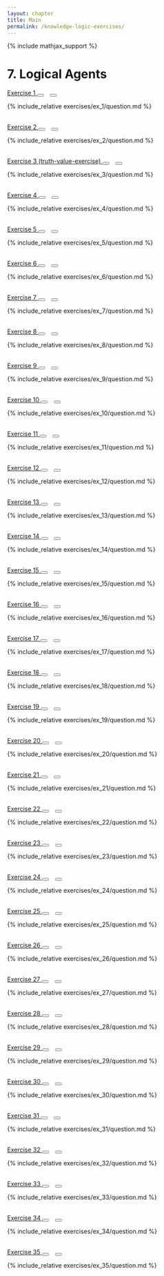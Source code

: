 ```yaml
---
layout: chapter
title: Main
permalink: /knowledge-logic-exercises/
---
```


{% include mathjax_support %}

# 7. Logical Agents

<div class="card">
    <div class="card-header p-2">
        <a href='ex_1/' class="p-2">Exercise 1 </a>
        <button type="button" class="btn btn-dark float-right" onclick="bookmark('ex7.1');" href="#"><i id="ex7.1" class="fas fa-bookmark" style="color:white"></i></button>
        <button type="button" class="btn btn-dark float-right" style="margin-left:10px; margin-right:10px;" onclick="upvote('ex7.1');" href="#"><i id="ex7.1" class="fas fa-thumbs-up" style="color:white"></i></button>
    </div>
    <div class="card-body">
        <p class="card-text">{% include_relative exercises/ex_1/question.md %}</p>
    </div>
</div>

<br>

<div class="card">
    <div class="card-header p-2">
        <a href='ex_2/' class="p-2">Exercise 2 </a>
        <button type="button" class="btn btn-dark float-right" onclick="bookmark('ex7.2');" href="#"><i id="ex7.2" class="fas fa-bookmark" style="color:white"></i></button>
        <button type="button" class="btn btn-dark float-right" style="margin-left:10px; margin-right:10px;" onclick="upvote('ex7.2');" href="#"><i id="ex7.2" class="fas fa-thumbs-up" style="color:white"></i></button>
    </div>
    <div class="card-body">
        <p class="card-text">{% include_relative exercises/ex_2/question.md %}</p>
    </div>
</div>

<br>

<div class="card">
    <div class="card-header p-2">
        <a href='ex_3/' class="p-2">Exercise 3 (truth-value-exercise) </a>
        <button type="button" class="btn btn-dark float-right" onclick="bookmark('ex7.3');" href="#"><i id="ex7.3" class="fas fa-bookmark" style="color:white"></i></button>
        <button type="button" class="btn btn-dark float-right" style="margin-left:10px; margin-right:10px;" onclick="upvote('ex7.3');" href="#"><i id="ex7.3" class="fas fa-thumbs-up" style="color:white"></i></button>
    </div>
    <div class="card-body">
        <p class="card-text">{% include_relative exercises/ex_3/question.md %}</p>
    </div>
</div>

<br>

<div class="card">
    <div class="card-header p-2">
        <a href='ex_4/' class="p-2">Exercise 4 </a>
        <button type="button" class="btn btn-dark float-right" onclick="bookmark('ex7.4');" href="#"><i id="ex7.4" class="fas fa-bookmark" style="color:white"></i></button>
        <button type="button" class="btn btn-dark float-right" style="margin-left:10px; margin-right:10px;" onclick="upvote('ex7.4');" href="#"><i id="ex7.4" class="fas fa-thumbs-up" style="color:white"></i></button>
    </div>
    <div class="card-body">
        <p class="card-text">{% include_relative exercises/ex_4/question.md %}</p>
    </div>
</div>

<br>

<div class="card">
    <div class="card-header p-2">
        <a href='ex_5/' class="p-2">Exercise 5 </a>
        <button type="button" class="btn btn-dark float-right" onclick="bookmark('ex7.5');" href="#"><i id="ex7.5" class="fas fa-bookmark" style="color:white"></i></button>
        <button type="button" class="btn btn-dark float-right" style="margin-left:10px; margin-right:10px;" onclick="upvote('ex7.5');" href="#"><i id="ex7.5" class="fas fa-thumbs-up" style="color:white"></i></button>
    </div>
    <div class="card-body">
        <p class="card-text">{% include_relative exercises/ex_5/question.md %}</p>
    </div>
</div>

<br>

<div class="card">
    <div class="card-header p-2">
        <a href='ex_6/' class="p-2">Exercise 6 </a>
        <button type="button" class="btn btn-dark float-right" onclick="bookmark('ex7.6');" href="#"><i id="ex7.6" class="fas fa-bookmark" style="color:white"></i></button>
        <button type="button" class="btn btn-dark float-right" style="margin-left:10px; margin-right:10px;" onclick="upvote('ex7.6');" href="#"><i id="ex7.6" class="fas fa-thumbs-up" style="color:white"></i></button>
    </div>
    <div class="card-body">
        <p class="card-text">{% include_relative exercises/ex_6/question.md %}</p>
    </div>
</div>

<br>

<div class="card">
    <div class="card-header p-2">
        <a href='ex_7/' class="p-2">Exercise 7 </a>
        <button type="button" class="btn btn-dark float-right" onclick="bookmark('ex7.7');" href="#"><i id="ex7.7" class="fas fa-bookmark" style="color:white"></i></button>
        <button type="button" class="btn btn-dark float-right" style="margin-left:10px; margin-right:10px;" onclick="upvote('ex7.7');" href="#"><i id="ex7.7" class="fas fa-thumbs-up" style="color:white"></i></button>
    </div>
    <div class="card-body">
        <p class="card-text">{% include_relative exercises/ex_7/question.md %}</p>
    </div>
</div>

<br>

<div class="card">
    <div class="card-header p-2">
        <a href='ex_8/' class="p-2">Exercise 8 </a>
        <button type="button" class="btn btn-dark float-right" onclick="bookmark('ex7.8');" href="#"><i id="ex7.8" class="fas fa-bookmark" style="color:white"></i></button>
        <button type="button" class="btn btn-dark float-right" style="margin-left:10px; margin-right:10px;" onclick="upvote('ex7.8');" href="#"><i id="ex7.8" class="fas fa-thumbs-up" style="color:white"></i></button>
    </div>
    <div class="card-body">
        <p class="card-text">{% include_relative exercises/ex_8/question.md %}</p>
    </div>
</div>

<br>

<div class="card">
    <div class="card-header p-2">
        <a href='ex_9/' class="p-2">Exercise 9 </a>
        <button type="button" class="btn btn-dark float-right" onclick="bookmark('ex7.9');" href="#"><i id="ex7.9" class="fas fa-bookmark" style="color:white"></i></button>
        <button type="button" class="btn btn-dark float-right" style="margin-left:10px; margin-right:10px;" onclick="upvote('ex7.9');" href="#"><i id="ex7.9" class="fas fa-thumbs-up" style="color:white"></i></button>
    </div>
    <div class="card-body">
        <p class="card-text">{% include_relative exercises/ex_9/question.md %}</p>
    </div>
</div>

<br>

<div class="card">
    <div class="card-header p-2">
        <a href='ex_10/' class="p-2">Exercise 10 </a>
        <button type="button" class="btn btn-dark float-right" onclick="bookmark('ex7.10');" href="#"><i id="ex7.10" class="fas fa-bookmark" style="color:white"></i></button>
        <button type="button" class="btn btn-dark float-right" style="margin-left:10px; margin-right:10px;" onclick="upvote('ex7.10');" href="#"><i id="ex7.10" class="fas fa-thumbs-up" style="color:white"></i></button>
    </div>
    <div class="card-body">
        <p class="card-text">{% include_relative exercises/ex_10/question.md %}</p>
    </div>
</div>

<br>

<div class="card">
    <div class="card-header p-2">
        <a href='ex_11/' class="p-2">Exercise 11 </a>
        <button type="button" class="btn btn-dark float-right" onclick="bookmark('ex7.11');" href="#"><i id="ex7.11" class="fas fa-bookmark" style="color:white"></i></button>
        <button type="button" class="btn btn-dark float-right" style="margin-left:10px; margin-right:10px;" onclick="upvote('ex7.11');" href="#"><i id="ex7.11" class="fas fa-thumbs-up" style="color:white"></i></button>
    </div>
    <div class="card-body">
        <p class="card-text">{% include_relative exercises/ex_11/question.md %}</p>
    </div>
</div>

<br>

<div class="card">
    <div class="card-header p-2">
        <a href='ex_12/' class="p-2">Exercise 12 </a>
        <button type="button" class="btn btn-dark float-right" onclick="bookmark('ex7.12');" href="#"><i id="ex7.12" class="fas fa-bookmark" style="color:white"></i></button>
        <button type="button" class="btn btn-dark float-right" style="margin-left:10px; margin-right:10px;" onclick="upvote('ex7.12');" href="#"><i id="ex7.12" class="fas fa-thumbs-up" style="color:white"></i></button>
    </div>
    <div class="card-body">
        <p class="card-text">{% include_relative exercises/ex_12/question.md %}</p>
    </div>
</div>

<br>

<div class="card">
    <div class="card-header p-2">
        <a href='ex_13/' class="p-2">Exercise 13 </a>
        <button type="button" class="btn btn-dark float-right" onclick="bookmark('ex7.13');" href="#"><i id="ex7.13" class="fas fa-bookmark" style="color:white"></i></button>
        <button type="button" class="btn btn-dark float-right" style="margin-left:10px; margin-right:10px;" onclick="upvote('ex7.13');" href="#"><i id="ex7.13" class="fas fa-thumbs-up" style="color:white"></i></button>
    </div>
    <div class="card-body">
        <p class="card-text">{% include_relative exercises/ex_13/question.md %}</p>
    </div>
</div>

<br>

<div class="card">
    <div class="card-header p-2">
        <a href='ex_14/' class="p-2">Exercise 14 </a>
        <button type="button" class="btn btn-dark float-right" onclick="bookmark('ex7.14');" href="#"><i id="ex7.14" class="fas fa-bookmark" style="color:white"></i></button>
        <button type="button" class="btn btn-dark float-right" style="margin-left:10px; margin-right:10px;" onclick="upvote('ex7.14');" href="#"><i id="ex7.14" class="fas fa-thumbs-up" style="color:white"></i></button>
    </div>
    <div class="card-body">
        <p class="card-text">{% include_relative exercises/ex_14/question.md %}</p>
    </div>
</div>

<br>

<div class="card">
    <div class="card-header p-2">
        <a href='ex_15/' class="p-2">Exercise 15 </a>
        <button type="button" class="btn btn-dark float-right" onclick="bookmark('ex7.15');" href="#"><i id="ex7.15" class="fas fa-bookmark" style="color:white"></i></button>
        <button type="button" class="btn btn-dark float-right" style="margin-left:10px; margin-right:10px;" onclick="upvote('ex7.15');" href="#"><i id="ex7.15" class="fas fa-thumbs-up" style="color:white"></i></button>
    </div>
    <div class="card-body">
        <p class="card-text">{% include_relative exercises/ex_15/question.md %}</p>
    </div>
</div>

<br>

<div class="card">
    <div class="card-header p-2">
        <a href='ex_16/' class="p-2">Exercise 16 </a>
        <button type="button" class="btn btn-dark float-right" onclick="bookmark('ex7.16');" href="#"><i id="ex7.16" class="fas fa-bookmark" style="color:white"></i></button>
        <button type="button" class="btn btn-dark float-right" style="margin-left:10px; margin-right:10px;" onclick="upvote('ex7.16');" href="#"><i id="ex7.16" class="fas fa-thumbs-up" style="color:white"></i></button>
    </div>
    <div class="card-body">
        <p class="card-text">{% include_relative exercises/ex_16/question.md %}</p>
    </div>
</div>

<br>

<div class="card">
    <div class="card-header p-2">
        <a href='ex_17/' class="p-2">Exercise 17 </a>
        <button type="button" class="btn btn-dark float-right" onclick="bookmark('ex7.17');" href="#"><i id="ex7.17" class="fas fa-bookmark" style="color:white"></i></button>
        <button type="button" class="btn btn-dark float-right" style="margin-left:10px; margin-right:10px;" onclick="upvote('ex7.17');" href="#"><i id="ex7.17" class="fas fa-thumbs-up" style="color:white"></i></button>
    </div>
    <div class="card-body">
        <p class="card-text">{% include_relative exercises/ex_17/question.md %}</p>
    </div>
</div>

<br>

<div class="card">
    <div class="card-header p-2">
        <a href='ex_18/' class="p-2">Exercise 18 </a>
        <button type="button" class="btn btn-dark float-right" onclick="bookmark('ex7.18');" href="#"><i id="ex7.18" class="fas fa-bookmark" style="color:white"></i></button>
        <button type="button" class="btn btn-dark float-right" style="margin-left:10px; margin-right:10px;" onclick="upvote('ex7.18');" href="#"><i id="ex7.18" class="fas fa-thumbs-up" style="color:white"></i></button>
    </div>
    <div class="card-body">
        <p class="card-text">{% include_relative exercises/ex_18/question.md %}</p>
    </div>
</div>

<br>

<div class="card">
    <div class="card-header p-2">
        <a href='ex_19/' class="p-2">Exercise 19 </a>
        <button type="button" class="btn btn-dark float-right" onclick="bookmark('ex7.19');" href="#"><i id="ex7.19" class="fas fa-bookmark" style="color:white"></i></button>
        <button type="button" class="btn btn-dark float-right" style="margin-left:10px; margin-right:10px;" onclick="upvote('ex7.19');" href="#"><i id="ex7.19" class="fas fa-thumbs-up" style="color:white"></i></button>
    </div>
    <div class="card-body">
        <p class="card-text">{% include_relative exercises/ex_19/question.md %}</p>
    </div>
</div>

<br>

<div class="card">
    <div class="card-header p-2">
        <a href='ex_20/' class="p-2">Exercise 20 </a>
        <button type="button" class="btn btn-dark float-right" onclick="bookmark('ex7.20');" href="#"><i id="ex7.20" class="fas fa-bookmark" style="color:white"></i></button>
        <button type="button" class="btn btn-dark float-right" style="margin-left:10px; margin-right:10px;" onclick="upvote('ex7.20');" href="#"><i id="ex7.20" class="fas fa-thumbs-up" style="color:white"></i></button>
    </div>
    <div class="card-body">
        <p class="card-text">{% include_relative exercises/ex_20/question.md %}</p>
    </div>
</div>

<br>

<div class="card">
    <div class="card-header p-2">
        <a href='ex_21/' class="p-2">Exercise 21 </a>
        <button type="button" class="btn btn-dark float-right" onclick="bookmark('ex7.21');" href="#"><i id="ex7.21" class="fas fa-bookmark" style="color:white"></i></button>
        <button type="button" class="btn btn-dark float-right" style="margin-left:10px; margin-right:10px;" onclick="upvote('ex7.21');" href="#"><i id="ex7.21" class="fas fa-thumbs-up" style="color:white"></i></button>
    </div>
    <div class="card-body">
        <p class="card-text">{% include_relative exercises/ex_21/question.md %}</p>
    </div>
</div>

<br>

<div class="card">
    <div class="card-header p-2">
        <a href='ex_22/' class="p-2">Exercise 22 </a>
        <button type="button" class="btn btn-dark float-right" onclick="bookmark('ex7.22');" href="#"><i id="ex7.22" class="fas fa-bookmark" style="color:white"></i></button>
        <button type="button" class="btn btn-dark float-right" style="margin-left:10px; margin-right:10px;" onclick="upvote('ex7.2');" href="#"><i id="ex7.22" class="fas fa-thumbs-up" style="color:white"></i></button>
    </div>
    <div class="card-body">
        <p class="card-text">{% include_relative exercises/ex_22/question.md %}</p>
    </div>
</div>

<br>

<div class="card">
    <div class="card-header p-2">
        <a href='ex_23/' class="p-2">Exercise 23 </a>
        <button type="button" class="btn btn-dark float-right" onclick="bookmark('ex7.23');" href="#"><i id="ex7.23" class="fas fa-bookmark" style="color:white"></i></button>
        <button type="button" class="btn btn-dark float-right" style="margin-left:10px; margin-right:10px;" onclick="upvote('ex7.23');" href="#"><i id="ex7.23" class="fas fa-thumbs-up" style="color:white"></i></button>
    </div>
    <div class="card-body">
        <p class="card-text">{% include_relative exercises/ex_23/question.md %}</p>
    </div>
</div>

<br>

<div class="card">
    <div class="card-header p-2">
        <a href='ex_24/' class="p-2">Exercise 24 </a>
        <button type="button" class="btn btn-dark float-right" onclick="bookmark('ex7.24');" href="#"><i id="ex7.24" class="fas fa-bookmark" style="color:white"></i></button>
        <button type="button" class="btn btn-dark float-right" style="margin-left:10px; margin-right:10px;" onclick="upvote('ex7.24');" href="#"><i id="ex7.24" class="fas fa-thumbs-up" style="color:white"></i></button>
    </div>
    <div class="card-body">
        <p class="card-text">{% include_relative exercises/ex_24/question.md %}</p>
    </div>
</div>

<br>

<div class="card">
    <div class="card-header p-2">
        <a href='ex_25/' class="p-2">Exercise 25 </a>
        <button type="button" class="btn btn-dark float-right" onclick="bookmark('ex7.25');" href="#"><i id="ex7.25" class="fas fa-bookmark" style="color:white"></i></button>
        <button type="button" class="btn btn-dark float-right" style="margin-left:10px; margin-right:10px;" onclick="upvote('ex7.25');" href="#"><i id="ex7.25" class="fas fa-thumbs-up" style="color:white"></i></button>
    </div>
    <div class="card-body">
        <p class="card-text">{% include_relative exercises/ex_25/question.md %}</p>
    </div>
</div>

<br>

<div class="card">
    <div class="card-header p-2">
        <a href='ex_2/' class="p-2">Exercise 26 </a>
        <button type="button" class="btn btn-dark float-right" onclick="bookmark('ex7.26');" href="#"><i id="ex7.26" class="fas fa-bookmark" style="color:white"></i></button>
        <button type="button" class="btn btn-dark float-right" style="margin-left:10px; margin-right:10px;" onclick="upvote('ex7.26');" href="#"><i id="ex7.26" class="fas fa-thumbs-up" style="color:white"></i></button>
    </div>
    <div class="card-body">
        <p class="card-text">{% include_relative exercises/ex_26/question.md %}</p>
    </div>
</div>

<br>

<div class="card">
    <div class="card-header p-2">
        <a href='ex_27/' class="p-2">Exercise 27 </a>
        <button type="button" class="btn btn-dark float-right" onclick="bookmark('ex7.27');" href="#"><i id="ex7.27" class="fas fa-bookmark" style="color:white"></i></button>
        <button type="button" class="btn btn-dark float-right" style="margin-left:10px; margin-right:10px;" onclick="upvote('ex7.27');" href="#"><i id="ex7.27" class="fas fa-thumbs-up" style="color:white"></i></button>
    </div>
    <div class="card-body">
        <p class="card-text">{% include_relative exercises/ex_27/question.md %}</p>
    </div>
</div>

<br>

<div class="card">
    <div class="card-header p-2">
        <a href='ex_28/' class="p-2">Exercise 28 </a>
        <button type="button" class="btn btn-dark float-right" onclick="bookmark('ex7.28');" href="#"><i id="ex7.28" class="fas fa-bookmark" style="color:white"></i></button>
        <button type="button" class="btn btn-dark float-right" style="margin-left:10px; margin-right:10px;" onclick="upvote('ex7.28');" href="#"><i id="ex7.28" class="fas fa-thumbs-up" style="color:white"></i></button>
    </div>
    <div class="card-body">
        <p class="card-text">{% include_relative exercises/ex_28/question.md %}</p>
    </div>
</div>

<br>

<div class="card">
    <div class="card-header p-2">
        <a href='ex_29/' class="p-2">Exercise 29 </a>
        <button type="button" class="btn btn-dark float-right" onclick="bookmark('ex7.29');" href="#"><i id="ex7.29" class="fas fa-bookmark" style="color:white"></i></button>
        <button type="button" class="btn btn-dark float-right" style="margin-left:10px; margin-right:10px;" onclick="upvote('ex7.29');" href="#"><i id="ex7.29" class="fas fa-thumbs-up" style="color:white"></i></button>
    </div>
    <div class="card-body">
        <p class="card-text">{% include_relative exercises/ex_29/question.md %}</p>
    </div>
</div>

<br>

<div class="card">
    <div class="card-header p-2">
        <a href='ex_30/' class="p-2">Exercise 30 </a>
        <button type="button" class="btn btn-dark float-right" onclick="bookmark('ex7.30');" href="#"><i id="ex7.30" class="fas fa-bookmark" style="color:white"></i></button>
        <button type="button" class="btn btn-dark float-right" style="margin-left:10px; margin-right:10px;" onclick="upvote('ex7.30');" href="#"><i id="ex7.30" class="fas fa-thumbs-up" style="color:white"></i></button>
    </div>
    <div class="card-body">
        <p class="card-text">{% include_relative exercises/ex_30/question.md %}</p>
    </div>
</div>

<br>

<div class="card">
    <div class="card-header p-2">
        <a href='ex_31/' class="p-2">Exercise 31 </a>
        <button type="button" class="btn btn-dark float-right" onclick="bookmark('ex7.31');" href="#"><i id="ex7.31" class="fas fa-bookmark" style="color:white"></i></button>
        <button type="button" class="btn btn-dark float-right" style="margin-left:10px; margin-right:10px;" onclick="upvote('ex7.31');" href="#"><i id="ex7.31" class="fas fa-thumbs-up" style="color:white"></i></button>
    </div>
    <div class="card-body">
        <p class="card-text">{% include_relative exercises/ex_31/question.md %}</p>
    </div>
</div>

<br>

<div class="card">
    <div class="card-header p-2">
        <a href='ex_32/' class="p-2">Exercise 32 </a>
        <button type="button" class="btn btn-dark float-right" onclick="bookmark('ex7.32');" href="#"><i id="ex7.32" class="fas fa-bookmark" style="color:white"></i></button>
        <button type="button" class="btn btn-dark float-right" style="margin-left:10px; margin-right:10px;" onclick="upvote('ex7.32');" href="#"><i id="ex7.32" class="fas fa-thumbs-up" style="color:white"></i></button>
    </div>
    <div class="card-body">
        <p class="card-text">{% include_relative exercises/ex_32/question.md %}</p>
    </div>
</div>

<br>

<div class="card">
    <div class="card-header p-2">
        <a href='ex_3/' class="p-2">Exercise 33 </a>
        <button type="button" class="btn btn-dark float-right" onclick="bookmark('ex7.33');" href="#"><i id="ex7.33" class="fas fa-bookmark" style="color:white"></i></button>
        <button type="button" class="btn btn-dark float-right" style="margin-left:10px; margin-right:10px;" onclick="upvote('ex7.33');" href="#"><i id="ex7.33" class="fas fa-thumbs-up" style="color:white"></i></button>
    </div>
    <div class="card-body">
        <p class="card-text">{% include_relative exercises/ex_33/question.md %}</p>
    </div>
</div>

<br>

<div class="card">
    <div class="card-header p-2">
        <a href='ex_34/' class="p-2">Exercise 34 </a>
        <button type="button" class="btn btn-dark float-right" onclick="bookmark('ex7.34');" href="#"><i id="ex7.34" class="fas fa-bookmark" style="color:white"></i></button>
        <button type="button" class="btn btn-dark float-right" style="margin-left:10px; margin-right:10px;" onclick="upvote('ex7.34');" href="#"><i id="ex7.34" class="fas fa-thumbs-up" style="color:white"></i></button>
    </div>
    <div class="card-body">
        <p class="card-text">{% include_relative exercises/ex_34/question.md %}</p>
    </div>
</div>

<br>

<div class="card">
    <div class="card-header p-2">
        <a href='ex_35/' class="p-2">Exercise 35 </a>
        <button type="button" class="btn btn-dark float-right" onclick="bookmark('ex7.35');" href="#"><i id="ex7.35" class="fas fa-bookmark" style="color:white"></i></button>
        <button type="button" class="btn btn-dark float-right" style="margin-left:10px; margin-right:10px;" onclick="upvote('ex7.35');" href="#"><i id="ex7.35" class="fas fa-thumbs-up" style="color:white"></i></button>
    </div>
    <div class="card-body">
        <p class="card-text">{% include_relative exercises/ex_35/question.md %}</p>
    </div>
</div>

<br>
